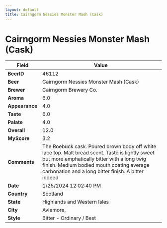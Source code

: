```yaml
---
layout: default
title: Cairngorm Nessies Monster Mash (Cask)
---
```


# Cairngorm Nessies Monster Mash (Cask)

| Field         | Value     |
|---------------|-----------|
| **BeerID** | 46112 |
| **Beer** | Cairngorm Nessies Monster Mash (Cask) |
| **Brewer** | Cairngorm Brewery Co. |
| **Aroma** | 6.0 |
| **Appearance** | 4.0 |
| **Taste** | 6.0 |
| **Palate** | 4.0 |
| **Overall** | 12.0 |
| **MyScore** | 3.2 |
| **Comments** | The Roebuck cask. Poured brown body off white lace top. Malt bread scent. Taste is lightly sweet but more emphatically bitter with a long twig finish. Medium bodied mouth coating average carbonation and a long bitter finish. A bitter indeed  |
| **Date** | 1/25/2024 12:02:40 PM |
| **Country** | Scotland |
| **State** | Highlands and Western Isles |
| **City** | Aviemore, |
| **Style** | Bitter - Ordinary / Best |
